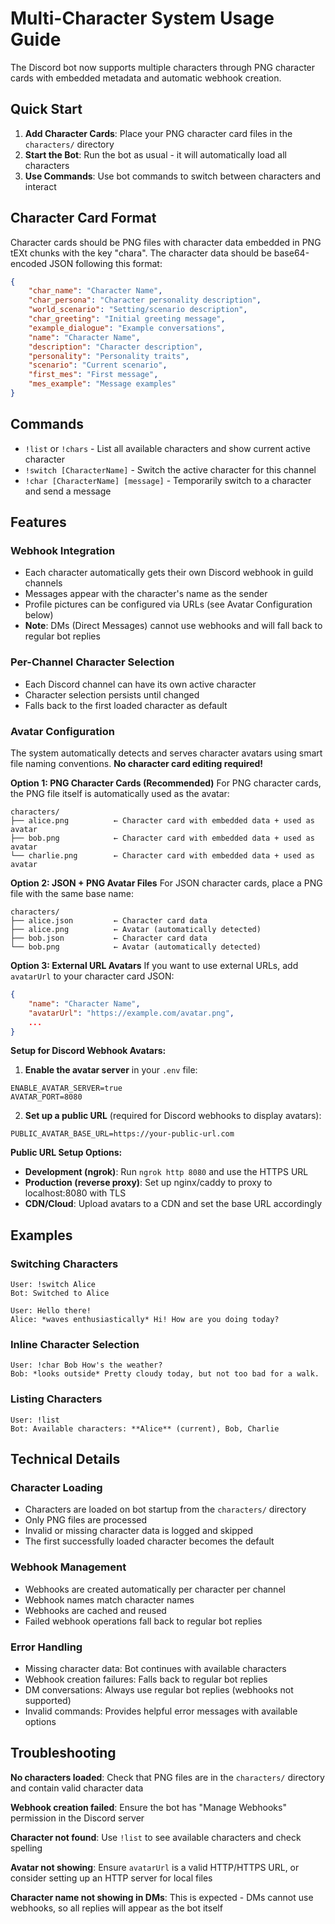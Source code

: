 # Multi-Character System Usage Guide

The Discord bot now supports multiple characters through PNG character cards with embedded metadata and automatic webhook creation.

## Quick Start

1. **Add Character Cards**: Place your PNG character card files in the `characters/` directory
2. **Start the Bot**: Run the bot as usual - it will automatically load all characters
3. **Use Commands**: Use bot commands to switch between characters and interact

## Character Card Format

Character cards should be PNG files with character data embedded in PNG tEXt chunks with the key "chara". The character data should be base64-encoded JSON following this format:

```json
{
    "char_name": "Character Name",
    "char_persona": "Character personality description",
    "world_scenario": "Setting/scenario description", 
    "char_greeting": "Initial greeting message",
    "example_dialogue": "Example conversations",
    "name": "Character Name",
    "description": "Character description",
    "personality": "Personality traits",
    "scenario": "Current scenario",
    "first_mes": "First message",
    "mes_example": "Message examples"
}
```

## Commands

- `!list` or `!chars` - List all available characters and show current active character
- `!switch [CharacterName]` - Switch the active character for this channel
- `!char [CharacterName] [message]` - Temporarily switch to a character and send a message

## Features

### Webhook Integration
- Each character automatically gets their own Discord webhook in guild channels
- Messages appear with the character's name as the sender
- Profile pictures can be configured via URLs (see Avatar Configuration below)
- **Note**: DMs (Direct Messages) cannot use webhooks and will fall back to regular bot replies

### Per-Channel Character Selection
- Each Discord channel can have its own active character
- Character selection persists until changed
- Falls back to the first loaded character as default

### Avatar Configuration

The system automatically detects and serves character avatars using smart file naming conventions. **No character card editing required!**

**Option 1: PNG Character Cards (Recommended)**
For PNG character cards, the PNG file itself is automatically used as the avatar:
```
characters/
├── alice.png          ← Character card with embedded data + used as avatar
├── bob.png            ← Character card with embedded data + used as avatar
└── charlie.png        ← Character card with embedded data + used as avatar
```

**Option 2: JSON + PNG Avatar Files**
For JSON character cards, place a PNG file with the same base name:
```
characters/
├── alice.json         ← Character card data
├── alice.png          ← Avatar (automatically detected)
├── bob.json           ← Character card data
└── bob.png            ← Avatar (automatically detected)
```

**Option 3: External URL Avatars**
If you want to use external URLs, add `avatarUrl` to your character card JSON:
```json
{
    "name": "Character Name",
    "avatarUrl": "https://example.com/avatar.png",
    ...
}
```

**Setup for Discord Webhook Avatars:**

1. **Enable the avatar server** in your `.env` file:
```env
ENABLE_AVATAR_SERVER=true
AVATAR_PORT=8080
```

2. **Set up a public URL** (required for Discord webhooks to display avatars):
```env
PUBLIC_AVATAR_BASE_URL=https://your-public-url.com
```

**Public URL Setup Options:**

- **Development (ngrok)**: Run `ngrok http 8080` and use the HTTPS URL
- **Production (reverse proxy)**: Set up nginx/caddy to proxy to localhost:8080 with TLS
- **CDN/Cloud**: Upload avatars to a CDN and set the base URL accordingly

## Examples

### Switching Characters
```
User: !switch Alice
Bot: Switched to Alice

User: Hello there!
Alice: *waves enthusiastically* Hi! How are you doing today?
```

### Inline Character Selection
```
User: !char Bob How's the weather?
Bob: *looks outside* Pretty cloudy today, but not too bad for a walk.
```

### Listing Characters
```
User: !list
Bot: Available characters: **Alice** (current), Bob, Charlie
```

## Technical Details

### Character Loading
- Characters are loaded on bot startup from the `characters/` directory
- Only PNG files are processed
- Invalid or missing character data is logged and skipped
- The first successfully loaded character becomes the default

### Webhook Management
- Webhooks are created automatically per character per channel
- Webhook names match character names
- Webhooks are cached and reused
- Failed webhook operations fall back to regular bot replies

### Error Handling
- Missing character data: Bot continues with available characters
- Webhook creation failures: Falls back to regular bot replies
- DM conversations: Always use regular bot replies (webhooks not supported)
- Invalid commands: Provides helpful error messages with available options

## Troubleshooting

**No characters loaded**: Check that PNG files are in the `characters/` directory and contain valid character data

**Webhook creation failed**: Ensure the bot has "Manage Webhooks" permission in the Discord server

**Character not found**: Use `!list` to see available characters and check spelling

**Avatar not showing**: Ensure `avatarUrl` is a valid HTTP/HTTPS URL, or consider setting up an HTTP server for local files

**Character name not showing in DMs**: This is expected - DMs cannot use webhooks, so all replies will appear as the bot itself

